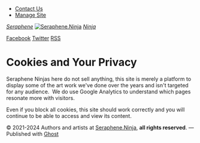 [](#)

* [Contact Us](https://blog.seraphene.ninja/contact/)
* [Manage Site](https://blog.seraphene.ninja/ghost/)

[_Seraphene_](https://blog.seraphene.ninja/) [![Seraphene.Ninja](https://blog.seraphene.ninja/content/images/2021/09/logo-1.png)](https://blog.seraphene.ninja/) [_Ninja_](https://blog.seraphene.ninja/)

[Facebook](https://www.facebook.com/ghost "Facebook") [Twitter](https://twitter.com/ghost "Twitter") [RSS](https://feedly.com/i/subscription/feed/https://blog.seraphene.ninja/rss/ "RSS")

Cookies and Your Privacy
========================

Seraphene Ninjas here do not sell anything, this site is merely a platform to display some of the art work we've done over the years and isn't targeted for any audience.  We do use Google Analytics to understand which pages resonate more with visitors.

Even if you block all cookies, this site should work correctly and you will continue to be able to access and view its content.

© 2021-2024 Authors and artists at [Seraphene.Ninja](https://blog.seraphene.ninja/), **all rights reserved**. — Published with [Ghost](https://ghost.org/)
